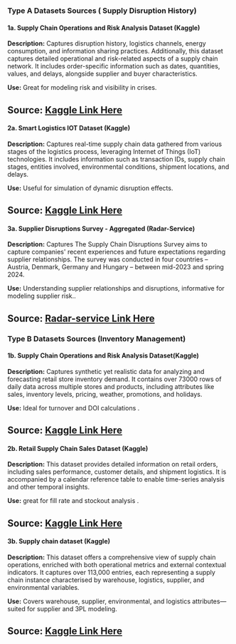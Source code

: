 

### Type A Datasets Sources ( Supply Disruption History)

#### 1a. Supply Chain Operations and Risk Analysis Dataset (Kaggle)
**Description:**
Captures disruption history, logistics channels, energy consumption, and information sharing practices. Additionally, this dataset captures detailed operational and risk-related aspects of a supply chain network. It includes order-specific information such as dates, quantities, values, and delays, alongside supplier and buyer characteristics. 

**Use:**
Great for modeling risk and visibility in crises.

**Source:**
    [Kaggle Link Here](https://www.kaggle.com/datasets/zoya77/supply-chain-operations-and-risk-analysis-dataset?utm_source=chatgpt.com)
---
#### 2a. Smart Logistics IOT Dataset (Kaggle)
**Description:** 
Captures real-time supply chain data gathered from various stages of the logistics process, leveraging Internet of Things (IoT) technologies. It includes information such as transaction IDs, supply chain stages, entities involved, environmental conditions, shipment locations, and delays.

**Use:**
Useful for simulation of dynamic disruption effects.

**Source:**
    [Kaggle Link Here](https://www.kaggle.com/datasets/programmer3/smart-logistics-iot-dataset?utm_source=chatgpt.com)
---
#### 3a. Supplier Disruptions Survey - Aggregated (Radar-Service)
**Description:** 
Captures The Supply Chain Disruptions Survey aims to capture companies' recent experiences and future expectations regarding supplier relationships. The survey was conducted in four countries – Austria, Denmark, Germany and Hungary – between mid-2023 and spring 2024.

**Use:**
Understanding supplier relationships and disruptions, informative for modeling supplier risk..

**Source:**
    [Radar-service Link Here](https://www.radar-service.eu/radar/en/dataset/MXMCoyURFeCSdIbn.Supplier%2BDisruptions%2BSurvey%2B%2528first%2Bround%2529%2B%25E2%2580%2594%2Baggregated?utm_source=chatgpt.com#)
---
### Type B Datasets Sources (Inventory Management)
#### 1b. Supply Chain Operations and Risk Analysis Dataset(Kaggle)
**Description:**
Captures synthetic yet realistic data for analyzing and forecasting retail store inventory demand. It contains over 73000 rows of daily data across multiple stores and products, including attributes like sales, inventory levels, pricing, weather, promotions, and holidays.

**Use:**
Ideal for turnover and DOI calculations .

**Source:**
    [Kaggle Link Here](https://www.kaggle.com/datasets/anirudhchauhan/retail-store-inventory-forecasting-dataset?utm_source=chatgpt.com)
---
#### 2b. Retail Supply Chain Sales Dataset (Kaggle)
**Description:**
This dataset provides detailed information on retail orders, including sales performance, customer details, and shipment logistics. It is accompanied by a calendar reference table to enable time-series analysis and other temporal insights.

**Use:**
great for fill rate and stockout analysis .

**Source:**
    [Kaggle Link Here](https://www.kaggle.com/datasets/shandeep777/retail-supply-chain-sales-dataset/data)
---
#### 3b. Supply chain dataset (Kaggle)
**Description:**
This dataset offers a comprehensive view of supply chain operations, enriched with both operational metrics and external contextual indicators. It captures over 113,000 entries, each representing a supply chain instance characterised by warehouse, logistics, supplier, and environmental variables.

**Use:**
Covers warehouse, supplier, environmental, and logistics attributes—suited for supplier and 3PL modeling.

**Source:**
    [Kaggle Link Here](https://www.kaggle.com/datasets/natasha0786/supply-chain-dataset?utm_source=chatgpt.com)
---